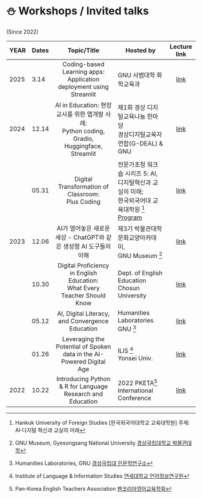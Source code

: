 # ⛄ Workshops / Invited talks 
(Since 2022)



|YEAR|Dates|Topic/Title|Hosted by|Lecture link|
|:--|:--|:--:|--|:--:|
| 2025 | 3.14| Coding-based Learning apps: Application deployment using Streamlit | GNU 사범대학 화학교육과 |[link](https://gnu-chemistry.streamlit.app)|
| 2024 |12.14 | AI in Education: 현장교사를 위한 앱개발 사례: <br>Python coding, Gradio, Huggingface, Streamlit | 제1회 경상 디지털교육나눔 한마당<br>경상디지털교육자연합(G-DEAL) & GNU|[link](https://241214.streamlit.app)|
| |05.31 | Digital Transformation of Classroom: <br>Plus Coding| 전문가초청 워크숍 시리즈 5: AI, 디지털혁신과 교실의 미래; <br>한국외국어대 교육대학원 [^5]<br> [Program](https://builder.hufs.ac.kr/user/boardList.action?command=view&page=1&boardId=26502&boardSeq=185037850) |[link](https://github.com/MK316/workshops/blob/main/20240531_hufs/readme.md)|
| 2023 |12.06 |AI가 열어놓은 새로운 세상 - ChatGPT와 같은 생성형 AI 도구들의 이해|제3기 박물관대학 문화교양아카데미, <br>GNU Museum [^4]|[link](https://github.com/MK316/workshops/tree/main/20231206)|
| |10.30 | Digital Proficiency in English Education: <br> What Every Teacher Should Know | Dept. of English Education <br>Chosun University | [link](https://github.com/MK316/workshops/tree/main/2023CSU)|
| |05.12 |AI, Digital Literacy, and Convergence Education | Humanities Laboratories <br>GNU [^3] | [link](https://github.com/MK316/workshops/blob/main/20230512_GNU/README.md)|
||01.26|Leveraging the Potential of Spoken data in the AI-Powered Digital Age|ILIS [^2] <br>Yonsei Univ.|[link](https://github.com/MK316/workshops/blob/main/20230126_yonsei/index.md)|
|2022|10.22| Introducing Python & R for Language Research and Education | 2022 PKETA[^1] International Conference|[link](https://github.com/MK316/pketa22/blob/main/README.md)|



[^1]: Pan-Korea English Teachers Association [팬코리아영어교육학회](https://pketa.jams.or.kr/co/locale.kci?lang=en_US)
[^2]: Institute of Language & Information Studies [연세대학교 언어정보연구원](https://devcms.yonsei.ac.kr/ilis_en/index.do)
[^3]: Humanities Laboratories, GNU [경상국립대 인문학연구소](https://www.gnu.ac.kr/human/main.do)
[^4]: GNU Museum, Gyesongsang National University [경상국립대학교 박물관대학](https://www.gnu.ac.kr/museum/main.do)
[^5]: Hankuk University of Foreign Studies [한국외국어대학교 교육대학원] 주제: AI·디지털 혁신과 교실의 미래
